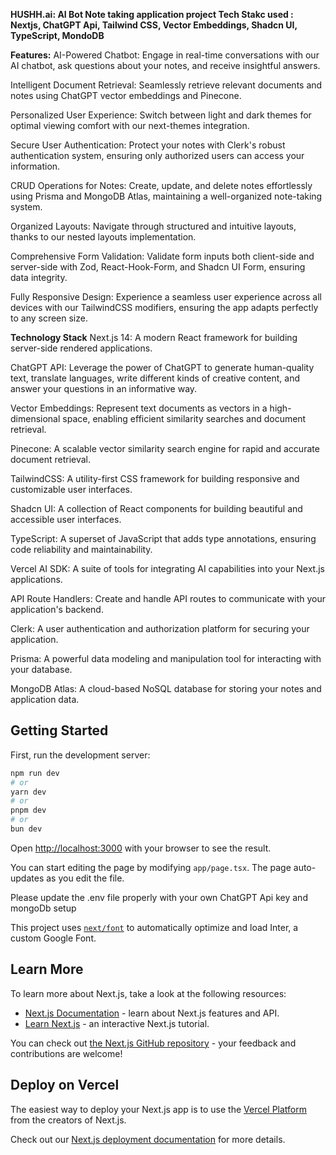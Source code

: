 **HUSHH.ai: AI Bot Note taking application project
Tech Stakc used : Nextjs, ChatGPT Api, Tailwind CSS, Vector Embeddings, Shadcn UI, TypeScript, MondoDB**

**Features:**
AI-Powered Chatbot: Engage in real-time conversations with our AI chatbot, ask questions about your notes, and receive insightful answers.

Intelligent Document Retrieval: Seamlessly retrieve relevant documents and notes using ChatGPT vector embeddings and Pinecone.

Personalized User Experience: Switch between light and dark themes for optimal viewing comfort with our next-themes integration.

Secure User Authentication: Protect your notes with Clerk's robust authentication system, ensuring only authorized users can access your information.

CRUD Operations for Notes: Create, update, and delete notes effortlessly using Prisma and MongoDB Atlas, maintaining a well-organized note-taking system.

Organized Layouts: Navigate through structured and intuitive layouts, thanks to our nested layouts implementation.

Comprehensive Form Validation: Validate form inputs both client-side and server-side with Zod, React-Hook-Form, and Shadcn UI Form, ensuring data integrity.

Fully Responsive Design: Experience a seamless user experience across all devices with our TailwindCSS modifiers, ensuring the app adapts perfectly to any screen size.


**Technology Stack**
Next.js 14: A modern React framework for building server-side rendered applications.

ChatGPT API: Leverage the power of ChatGPT to generate human-quality text, translate languages, write different kinds of creative content, and answer your questions in an informative way.

Vector Embeddings: Represent text documents as vectors in a high-dimensional space, enabling efficient similarity searches and document retrieval.

Pinecone: A scalable vector similarity search engine for rapid and accurate document retrieval.

TailwindCSS: A utility-first CSS framework for building responsive and customizable user interfaces.

Shadcn UI: A collection of React components for building beautiful and accessible user interfaces.

TypeScript: A superset of JavaScript that adds type annotations, ensuring code reliability and maintainability.

Vercel AI SDK: A suite of tools for integrating AI capabilities into your Next.js applications.

API Route Handlers: Create and handle API routes to communicate with your application's backend.

Clerk: A user authentication and authorization platform for securing your application.

Prisma: A powerful data modeling and manipulation tool for interacting with your database.

MongoDB Atlas: A cloud-based NoSQL database for storing your notes and application data.

## Getting Started

First, run the development server:

```bash
npm run dev
# or
yarn dev
# or
pnpm dev
# or
bun dev
```

Open [http://localhost:3000](http://localhost:3000) with your browser to see the result.

You can start editing the page by modifying `app/page.tsx`. The page auto-updates as you edit the file.

Please update the .env file properly with your own ChatGPT Api key and mongoDb setup

This project uses [`next/font`](https://nextjs.org/docs/basic-features/font-optimization) to automatically optimize and load Inter, a custom Google Font.

## Learn More

To learn more about Next.js, take a look at the following resources:

- [Next.js Documentation](https://nextjs.org/docs) - learn about Next.js features and API.
- [Learn Next.js](https://nextjs.org/learn) - an interactive Next.js tutorial.

You can check out [the Next.js GitHub repository](https://github.com/vercel/next.js/) - your feedback and contributions are welcome!

## Deploy on Vercel

The easiest way to deploy your Next.js app is to use the [Vercel Platform](https://vercel.com/new?utm_medium=default-template&filter=next.js&utm_source=create-next-app&utm_campaign=create-next-app-readme) from the creators of Next.js.

Check out our [Next.js deployment documentation](https://nextjs.org/docs/deployment) for more details.

